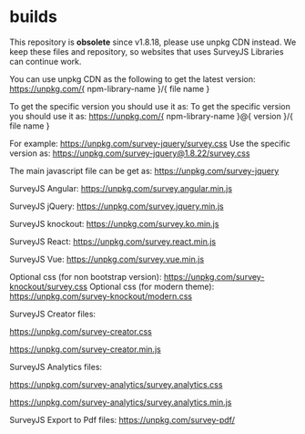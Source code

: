 # builds
This repository is **obsolete** since v1.8.18, please use unpkg CDN instead. We keep these files and repository, so websites that uses SurveyJS Libraries can continue work.

You can use  unpkg CDN as the following to get the latest version: 
https://unpkg.com/{ npm-library-name }/{ file name }

To get the specific version you should use it as: To get the specific version you should use it as:
https://unpkg.com/{ npm-library-name }@{ version }/{ file name }

For example: https://unpkg.com/survey-jquery/survey.css 
Use the specific version as: https://unpkg.com/survey-jquery@1.8.22/survey.css

The main javascript file can be get as: https://unpkg.com/survey-jquery


SurveyJS Angular: https://unpkg.com/survey.angular.min.js

SurveyJS jQuery: https://unpkg.com/survey.jquery.min.js

SurveyJS knockout: https://unpkg.com/survey.ko.min.js

SurveyJS React: https://unpkg.com/survey.react.min.js

SurveyJS Vue: https://unpkg.com/survey.vue.min.js

Optional css (for non bootstrap version): https://unpkg.com/survey-knockout/survey.css
Optional css (for modern theme): https://unpkg.com/survey-knockout/modern.css


SurveyJS Creator files:

https://unpkg.com/survey-creator.css

https://unpkg.com/survey-creator.min.js


SurveyJS Analytics files:

https://unpkg.com/survey-analytics/survey.analytics.css

https://unpkg.com/survey-analytics/survey.analytics.min.js

SurveyJS Export to Pdf files:
https://unpkg.com/survey-pdf/

